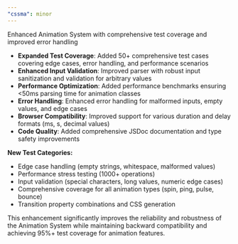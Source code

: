 ```yaml
---
"cssma": minor
---
```


Enhanced Animation System with comprehensive test coverage and improved error handling

- **Expanded Test Coverage**: Added 50+ comprehensive test cases covering edge cases, error handling, and performance scenarios
- **Enhanced Input Validation**: Improved parser with robust input sanitization and validation for arbitrary values
- **Performance Optimization**: Added performance benchmarks ensuring <50ms parsing time for animation classes
- **Error Handling**: Enhanced error handling for malformed inputs, empty values, and edge cases
- **Browser Compatibility**: Improved support for various duration and delay formats (ms, s, decimal values)
- **Code Quality**: Added comprehensive JSDoc documentation and type safety improvements

**New Test Categories:**
- Edge case handling (empty strings, whitespace, malformed values)
- Performance stress testing (1000+ operations)
- Input validation (special characters, long values, numeric edge cases)
- Comprehensive coverage for all animation types (spin, ping, pulse, bounce)
- Transition property combinations and CSS generation

This enhancement significantly improves the reliability and robustness of the Animation System while maintaining backward compatibility and achieving 95%+ test coverage for animation features.
